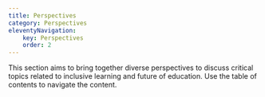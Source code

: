 ```yaml
---
title: Perspectives
category: Perspectives
eleventyNavigation:
    key: Perspectives
    order: 2
---
```


This section aims to bring together diverse perspectives to discuss critical topics related to inclusive learning and future of education. Use the table of contents to navigate the content.
